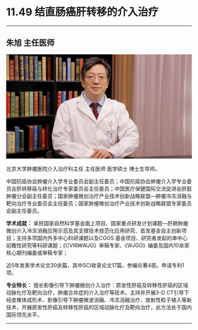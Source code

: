 # 11.49 结直肠癌肝转移的介入治疗

---

## 朱旭 主任医师

![1682521374436](image/c11_049/1682521374436.png)

北京大学肿瘤医院介入治疗科主任 主任医师 医学硕士 博士生导师。

中国抗癌协会肿瘤介入学专业委员会副主任委员；中国抗癌协会肿瘤介入学专业委员会肝转移癌与转化治疗专家委员会主任委员；中国医疗保健国际交流促进会肝脏肿瘤分会副主任委员；国家肿瘤微创治疗产业技术创新战略联盟—肿瘤冷冻消融与靶向治疗专业委员会主任委员；国家肿瘤微创治疗产业技术创新战略联盟专家委员会副主任委员。


**学术成就：** 承担国家自然科学基金面上项目、国家重点研发计划课题—肝肺肿瘤微创介入冷冻消融应用示范及其支撑技术规范化应用研究、首发基金自主创新项目；主持多项国内外多中心科研课题以及CGOS 基金项目、研究者发起的单中心前瞻性研究等科研课题；《CVIR》《WJG》审稿专家、《WJGO》编委及国内10余家核心期刊编委或审稿专家；


近5年发表学术论文30余篇，其中SCI收录论文17篇，参编论著4部。申请专利1项。


**专业特长：** 擅长影像引导下肿瘤微创介入治疗：原发性肝癌及转移性肝癌的区域动脉化疗及靶向治疗，肿瘤合并症的介入治疗等技术。主持并开展3-D CT引导下经皮椎体成形术、影像引导下肿瘤微波消融、冷冻消融治疗、放射性粒子植入等新技术，开展原发性肝癌及转移性肝癌的区域动脉化疗及靶向治疗，此方法处于国内国际领先水平。

---
